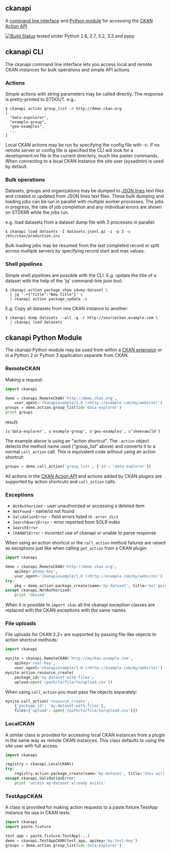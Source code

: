 ## ckanapi

A [command line interface](#ckanapi-cli) and
[Python module](#ckanapi-python-module) for accessing the
[CKAN Action API](http://docs.ckan.org/en/latest/api.html)

[![Build Status](https://travis-ci.org/ckan/ckanapi.png?branch=master)](https://travis-ci.org/ckan/ckanapi) tested under Python 2.6, 2.7, 3.2, 3.3 and pypy

## ckanapi CLI

The ckanapi command line interface lets you access local and
remote CKAN instances for bulk operations and simple API actions.


### Actions

Simple actions with string parameters may be called directly. The
response is pretty-printed to STDOUT. e.g.:

```
$ ckanapi action group_list -r http://demo.ckan.org
[
  "data-expolorer",
  "example-group",
  "geo-examples",
  ...
]
```

Local CKAN actions may be run by specifying the config file with -c.
If no remote server or config file is specified the CLI will look for
a development.ini file in the current directory, much like paster
commands. When connecting to a local CKAN instance the site user
(sysadmin) is used by default.


### Bulk operations

Datasets, groups and organizations may be dumped to
[JSON lines](http://jsonlines.org)
text files and created or updated from JSON lines text files.
These bulk dumping and loading jobs can be run in parallel with
multiple worker processes. The jobs in progress, the rate of job
completion and any individual errors are shown on STDERR while
the jobs run.

e.g. load datasets from a dataset dump file with 3 processes in parallel:

```
$ ckanapi load datasets -I datasets.jsonl.gz -z -p 3 -c /etc/ckan/production.ini
```

Bulk loading jobs may be resumed from the last completed
record or split across multiple servers by specifying record
start and max values.


### Shell pipelines

Simple shell pipelines are possible with the CLI. E.g. update the
title of a dataset with the help of the 'jq' command-line json tool:

```
$ ckanapi action package_show id=my-dataset \
  | jq '.+{"title":"New title"}' \
  | ckanapi action package_update -i
```

E.g. Copy all datasets from one CKAN instance to another:

```
$ ckanapi dump datasets --all -q -r http://sourceckan.example.com \
  | ckanapi load datasets
```


## ckanapi Python Module

The ckanapi Python module may be used from within a
[CKAN extension](http://docs.ckan.org/en/latest/extensions/index.html)
or in a Python 2 or Python 3 application separate from CKAN.

### RemoteCKAN

Making a request:

```python
import ckanapi

demo = ckanapi.RemoteCKAN('http://demo.ckan.org',
    user_agent='ckanapiexample/1.0 (+http://example.com/my/website)')
groups = demo.action.group_list(id='data-explorer')
print groups
```

result:

```
[u'data-explorer', u'example-group', u'geo-examples', u'skeenawild']
```

The example above is using an "action shortcut". The `.action` object detects
the method name used ("group_list" above) and converts it to a normal
`call_action` call. This is equivalent code without using an action shortcut:

```python
groups = demo.call_action('group_list', {'id': 'data-explorer'})
```

All actions in the [CKAN Action API](http://docs.ckan.org/en/latest/api.html)
and actions added by CKAN plugins are supported by action shortcuts and
`call_action` calls.


### Exceptions

* `NotAuthorized` - user unauthorized or accessing a deleted item
* `NotFound` - name/id not found
* `ValidationError` - field errors listed in `.error_dict`
* `SearchQueryError` - error reported from SOLR index
* `SearchError`
* `CKANAPIError` - incorrect use of ckanapi or unable to parse response

When using an action shortcut or the `call_action` method
failures are raised as exceptions just like when calling `get_action` from a
CKAN plugin:

```python
import ckanapi

demo = ckanapi.RemoteCKAN('http://demo.ckan.org',
    apikey='phony-key',
    user_agent='ckanapiexample/1.0 (+http://example.com/my/website)')
try:
    pkg = demo.action.package_create(name='my-dataset', title='not going to work')
except ckanapi.NotAuthorized:
    print 'denied'
```

When it is possible to `import ckan` all the ckanapi exception classes are
replaced with the CKAN exceptions with the same names.


### File uploads

File uploads for CKAN 2.2+ are supported by passing file-like objects to action
shortcut methods:

```python
import ckanapi

mysite = ckanapi.RemoteCKAN('http://myckan.example.com',
    apikey='real-key',
    user_agent='ckanapiexample/1.0 (+http://example.com/my/website)')
mysite.action.resource_create(
    package_id='my-dataset-with-files',
    upload=open('/path/to/file/to/upload.csv'))
```

When using `call_action` you must pass file objects separately:

```python
mysite.call_action('resource_create',
    {'package_id': 'my-dataset-with-files'},
    files={'upload': open('/path/to/file/to/upload.csv')})
```

### LocalCKAN

A similar class is provided for accessing local CKAN instances from a plugin in
the same way as remote CKAN instances.  This class defaults to using the site
user with full access.

```python
import ckanapi

registry = ckanapi.LocalCKAN()
try:
    registry.action.package_create(name='my-dataset', title='this will work fine')
except ckanapi.ValidationError:
    print 'unless my-dataset already exists'
```

### TestAppCKAN

A class is provided for making action requests to a paste.fixture.TestApp
instance for use in CKAN tests:

```python
import ckanapi
import paste.fixture

test_app = paste.fixture.TestApp(...)
demo = ckanapi.TestAppCKAN(test_app, apikey='my-test-key')
groups = demo.action.group_list(id='data-explorer')
```
